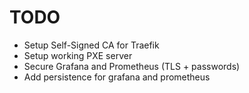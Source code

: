 # TODO

- Setup Self-Signed CA for Traefik
- Setup working PXE server
- Secure Grafana and Prometheus (TLS + passwords)
- Add persistence for grafana and prometheus

